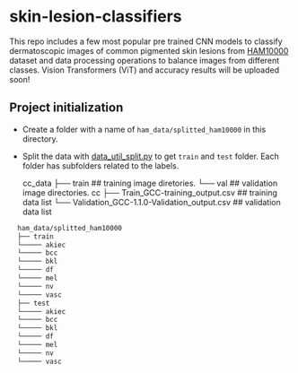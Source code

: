 # skin-lesion-classifiers

This repo includes a few most popular pre trained CNN models to classify dermatoscopic images of common pigmented skin lesions from [HAM10000](https://www.kaggle.com/datasets/kmader/skin-cancer-mnist-ham10000) dataset and data processing operations to balance images from different classes. Vision Transformers (ViT) and accuracy results will be uploaded soon!

## Project initialization
 
- Create a folder with a name of `ham_data/splitted_ham10000` in this directory.
- Split the data with [data_util_split.py](https://github.com/robuno/skin-disease-classifiers/blob/master/data_util_split.py) to get `train` and `test` folder. Each folder has subfolders related to the labels.

  cc_data
    ├── train ## training image diretories.
    └── val ## validation image directories.
  cc
    ├── Train_GCC-training_output.csv ## training data list
    └── Validation_GCC-1.1.0-Validation_output.csv ## validation data list

```bash
  ham_data/splitted_ham10000
  ├── train
  └───── akiec
  └───── bcc
  └───── bkl
  └───── df
  └───── mel
  └───── nv
  └───── vasc
  ├── test
  └───── akiec
  └───── bcc
  └───── bkl
  └───── df
  └───── mel
  └───── nv
  └───── vasc
```
  
